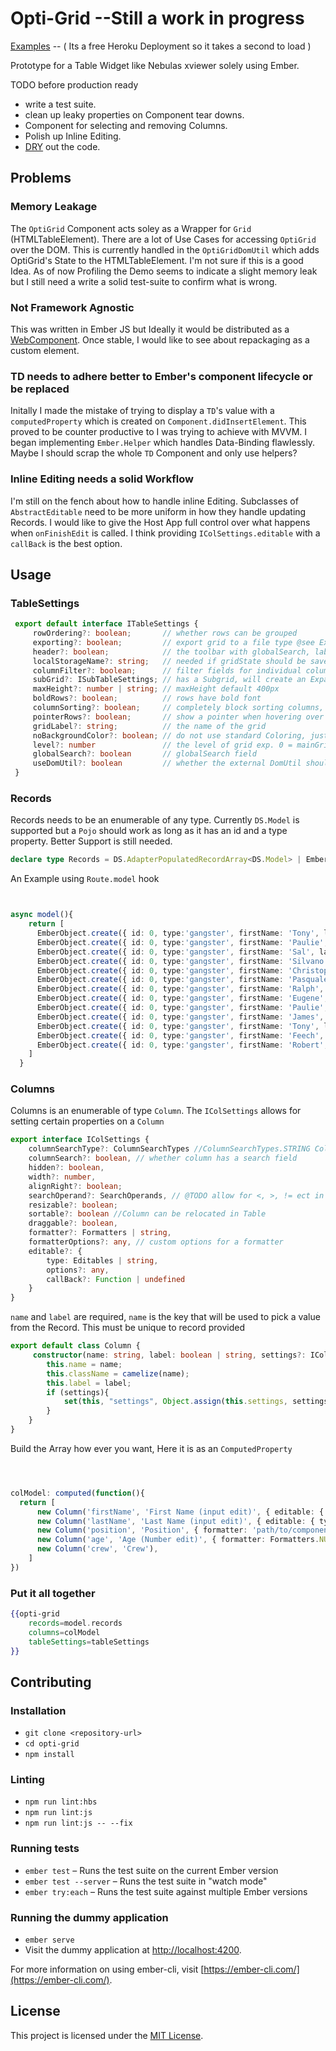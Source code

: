 Opti-Grid --Still a work in progress
==============================================================================

[Examples](https://calm-fjord-91195.herokuapp.com/) -- ( Its a free Heroku Deployment so it takes a second to load )

Prototype for a Table Widget like Nebulas xviewer solely using Ember.

TODO before production ready

* write a test suite.
* clean up leaky properties on Component tear downs.
* Component for selecting and removing Columns.
* Polish up Inline Editing.
* [DRY](https://en.wikipedia.org/wiki/Don%27t_repeat_yourself) out the code.

Problems
------------------------------------------------------------------------------
### Memory Leakage
The `OptiGrid` Component acts soley as a Wrapper for `Grid` (HTMLTableElement). There are a lot of Use Cases for accessing `OptiGrid` over the DOM. This is currently handled in the `OptiGridDomUtil` which adds OptiGrid's State to the HTMLTableElement. I'm not sure if this is a good Idea. As of now Profiling the Demo seems to indicate a slight memory leak but I still need a write a solid test-suite to confirm what is wrong.

### Not Framework Agnostic
This was written in Ember JS but Ideally it would be distributed as a [WebComponent](https://developer.mozilla.org/en-US/docs/Web/Web_Components). Once stable, I would like to see about repackaging as a custom element. 

### TD needs to adhere better to Ember's component lifecycle or be replaced
Initally I made the mistake of trying to display a `TD`'s value with a `computedProperty` which is created on `Component.didInsertElement`. This proved to be counter productive to I was trying to achieve with MVVM. I began implementing `Ember.Helper` which handles Data-Binding flawlessly. Maybe I should scrap the whole `TD` Component and only use helpers? 

### Inline Editing needs a solid Workflow
I'm still on the fench about how to handle inline Editing. Subclasses of `AbstractEditable` need to be more uniform in how they handle updating Records. I would like to give the Host App full control over what happens when `onFinishEdit` is called. I think providing `IColSettings.editable` with a `callBack` is the best option.

Usage
------------------------------------------------------------------------------

### TableSettings

```typescript
 export default interface ITableSettings {
     rowOrdering?: boolean;       // whether rows can be grouped
     exporting?: boolean;         // export grid to a file type @see ExportTypes
     header?: boolean;            // the toolbar with globalSearch, label, export ect.
     localStorageName?: string;   // needed if gridState should be saved
     columnFilter?: boolean;      // filter fields for individual columns
     subGrid?: ISubTableSettings; // has a Subgrid, will create an ExpandTD
     maxHeight?: number | string; // maxHeight default 400px
     boldRows?: boolean;          // rows have bold font
     columnSorting?: boolean;     // completely block sorting columns, not overridden when Column.settings.sortable = true
     pointerRows?: boolean;       // show a pointer when hovering over row
     gridLabel?: string;          // the name of the grid
     noBackgroundColor?: boolean; // do not use standard Coloring, just white
     level?: number               // the level of grid exp. 0 = mainGrid, 1 = firstSubGrid, 2 = secondSubGrid
     globalSearch?: boolean       // globalSearch field
     useDomUtil?: boolean         // whether the external DomUtil should be used, default off to save performance
 }

```
### Records

Records needs to be an enumerable of any type. Currently `DS.Model` is supported but a `Pojo` should work as long as it has an id and a type property. Better Support is still needed.
```typescript
declare type Records = DS.AdapterPopulatedRecordArray<DS.Model> | EmberArray<DS.Model> | DS.Model[];
```
An Example using `Route.model` hook
```typescript


async model(){
    return [
      EmberObject.create({ id: 0, type:'gangster', firstName: 'Tony', lastName: 'Soprano', position: 'Boss', status: 'active', age: 48, }),
      EmberObject.create({ id: 0, type:'gangster', firstName: 'Paulie', lastName: 'Gualtieri', position: 'Underboss', status: 'active', age: 58, crew: 'Gualtierei' }),
      EmberObject.create({ id: 0, type:'gangster', firstName: 'Sal', lastName: 'Bonpensiero', position: 'Soldier', status: 'deceased', age: 42, crew: 'Gualtierei' }),
      EmberObject.create({ id: 0, type:'gangster', firstName: 'Silvano', lastName: 'Dante', position: 'Consigliere', status: 'unknown', age: 63, crew: 'Gualtierei' }),
      EmberObject.create({ id: 0, type:'gangster', firstName: 'Christopher', lastName: 'Moltisanti', position: 'Capo', status: 'active', age: 31, crew: 'Moltisanti' }),
      EmberObject.create({ id: 0, type:'gangster', firstName: 'Pasquale', lastName: 'Parisi', position: 'Soldier', status: 'active', age: 45, crew: 'Moltisanti' }),
      EmberObject.create({ id: 0, type:'gangster', firstName: 'Ralph', lastName: 'Cifaretto', position: 'Capo', status: 'deceased', age: 48, crew: 'Cifaretto' }),
      EmberObject.create({ id: 0, type:'gangster', firstName: 'Eugene', lastName: 'Pontecorovo', position: 'Soldier', status: 'active', age: 53, crew: 'Sapatafore' }),
      EmberObject.create({ id: 0, type:'gangster', firstName: 'Paulie', lastName: 'Germani', position: 'Associate', status: 'active', age: 38, crew: 'Baccalieri' }),
      EmberObject.create({ id: 0, type:'gangster', firstName: 'James', lastName: 'Zancone', position: 'Associate', status: 'active', age: 39, crew: 'Sapatafore' }),
      EmberObject.create({ id: 0, type:'gangster', firstName: 'Tony', lastName: 'Blundetto', position: 'Soldier', status: 'deceased', age: 43, crew: 'Ceravsi' }),
      EmberObject.create({ id: 0, type:'gangster', firstName: 'Feech', lastName: 'La Manna', position: 'Capo', status: 'deceased', age: 82, crew: 'La Manna' }),
      EmberObject.create({ id: 0, type:'gangster', firstName: 'Robert', lastName: 'Baccalieri', position: 'Capo', status: 'active', age: 43, crew: 'Baccalieri' }),
    ]
  }
```

### Columns

Columns is an enumerable of type `Column`. The `IColSettings` allows for setting certain properties on a `Column`

```typescript 
export interface IColSettings {
    columnSearchType?: ColumnSearchTypes //ColumnSearchTypes.STRING ColumnSearchTypes.Date or ColumnSearchTypes.Number
    columnSearch?: boolean, // whether column has a search field
    hidden?: boolean,
    width?: number,
    alignRight?: boolean;
    searchOperand?: SearchOperands, // @TODO allow for <, >, != ect in ColumSearch
    resizable?: boolean;
    sortable?: boolean //Column can be relocated in Table
    draggable?: boolean,
    formatter?: Formatters | string,
    formatterOptions?: any, // custom options for a formatter
    editable?: {
        type: Editables | string,
        options?: any,
        callBack?: Function | undefined
    }
}
```

`name` and `label` are required, 
`name` is the key that will be used to pick a value from the Record. This must be unique to record provided
  
```typescript
export default class Column {
     constructor(name: string, label: boolean | string, settings?: IColSettings ){
        this.name = name;
        this.className = camelize(name);
        this.label = label;
        if (settings){
            set(this, "settings", Object.assign(this.settings, settings))
        }
    }
}

```

Build the Array<Column> how ever you want, Here it is as an `ComputedProperty` 

```typescript



colModel: computed(function(){
  return [
      new Column('firstName', 'First Name (input edit)', { editable: { type: Editables.INPUT }}),
      new Column('lastName', 'Last Name (input edit)', { editable: { type: Editables.INPUT }}),
      new Column('position', 'Position', { formatter: 'path/to/component/name' },
      new Column('age', 'Age (Number edit)', { formatter: Formatters.NUMBER, editable: { type: Editables.NUMBER} }),
      new Column('crew', 'Crew'),
    ]
})


```

### Put it all together

```handlebars
{{opti-grid 
    records=model.records 
    columns=colModel
    tableSettings=tableSettings
}}
```

Contributing
------------------------------------------------------------------------------

### Installation

* `git clone <repository-url>`
* `cd opti-grid`
* `npm install`

### Linting

* `npm run lint:hbs`
* `npm run lint:js`
* `npm run lint:js -- --fix`

### Running tests

* `ember test` – Runs the test suite on the current Ember version
* `ember test --server` – Runs the test suite in "watch mode"
* `ember try:each` – Runs the test suite against multiple Ember versions

### Running the dummy application

* `ember serve`
* Visit the dummy application at [http://localhost:4200](http://localhost:4200).

For more information on using ember-cli, visit [https://ember-cli.com/](https://ember-cli.com/).

License
------------------------------------------------------------------------------

This project is licensed under the [MIT License](LICENSE.md).
